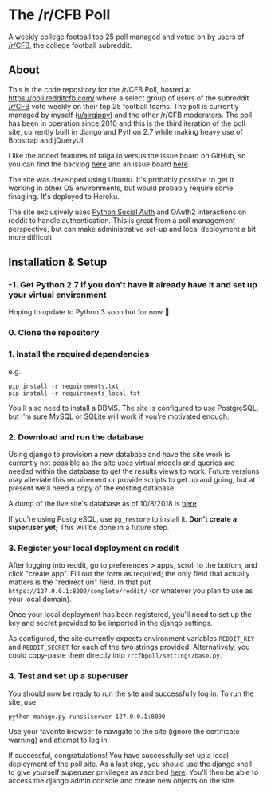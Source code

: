 # The /r/CFB Poll

A weekly college football top 25 poll managed and voted on by users of [/r/CFB](https://reddit.com/r/CFB/), the college football subreddit.

## About

This is the code repository for the /r/CFB Poll, hosted at https://poll.redditcfb.com/ where a select group of users of the subreddit [/r/CFB](https://reddit.com/r/CFB/) vote weekly on their top 25 football teams. The poll is currently managed by myself ([u/sirgippy](https://reddit.com/user/sirgippy)) and the other /r/CFB moderators. The poll has been in operation since 2010 and this is the third iteration of the poll site, currently built in django and Python 2.7 while making heavy use of Boostrap and jQueryUI.

I like the added features of taiga.io versus the issue board on GitHub, so you can find the backlog [here](https://tree.taiga.io/project/gippy-rcfb-poll-website-rebuild/backlog) and an issue board [here](https://tree.taiga.io/project/gippy-rcfb-poll-website-rebuild/issues?page=1&orderBy=status).

The site was developed using Ubuntu. It's probably possible to get it working in other OS environments, but would probably require some finagling. It's deployed to Heroku.

The site exclusively uses [Python Social Auth](https://github.com/python-social-auth/social-core) and OAuth2 interactions on reddit to handle authentication. This is great from a poll management perspective, but can make administrative set-up and local deployment a bit more difficult.

## Installation & Setup

### -1. Get Python 2.7 if you don't have it already have it and set up your virtual environment

Hoping to update to Python 3 soon but for now 🤷

### 0. Clone the repository

### 1. Install the required dependencies

e.g. 

    pip install -r requirements.txt
    pip install -r requirements_local.txt
    
You'll also need to install a DBMS. The site is configured to use PostgreSQL, but I'm sure MySQL or SQLite will work if you're motivated enough.

### 2. Download and run the database

Using django to provision a new database and have the site work is currently not possible as the site uses virtual models and queries are needed within the database to get the results views to work. Future versions may alleviate this requirement or provide scripts to get up and going, but at present we'll need a copy of the existing database.

A dump of the live site's database as of 10/8/2018 is [here](https://drive.google.com/open?id=1B0Am9pi0M-X5dKCQ41M3v5zURpb0-N0w).

If you're using PostgreSQL, use `pg_restore` to install it. __Don't create a superuser yet;__ This will be done in a future step.

### 3. Register your local deployment on reddit

After logging into reddit, go to preferences > apps, scroll to the bottom, and click "create app". Fill out the form as required; the only field that actually matters is the "redirect uri" field. In that put `https://127.0.0.1:8000/complete/reddit/` (or whatever you plan to use as your local domain).

Once your local deployment has been registered, you'll need to set up the key and secret provided to be imported in the django settings.

As configured, the site currently expects environment variables `REDDIT_KEY` and `REDDIT_SECRET` for each of the two strings provided. Alternatively, you could copy-paste them directly into `/rcfbpoll/settings/base.py`.

### 4. Test and set up a superuser

You should now be ready to run the site and successfully log in. To run the site, use

    python manage.py runsslserver 127.0.0.1:8000
    
Use your favorite browser to navigate to the site (ignore the certificate warning) and attempt to log in.

If successful, congratulations! You have successfully set up a local deployment of the poll site. As a last step, you should use the django shell to give yourself superuser privileges as ascribed [here](https://stackoverflow.com/questions/11337420/can-i-use-an-existing-user-as-django-admin-when-enabling-admin-for-the-first-tim). You'll then be able to access the django admin console and create new objects on the site.

